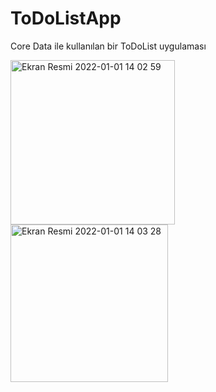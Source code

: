 # ToDoListApp
Core Data ile kullanılan bir ToDoList uygulaması

<img width="263" alt="Ekran Resmi 2022-01-01 14 02 59" src="https://user-images.githubusercontent.com/62288196/210168424-a350b487-22ac-4735-9ba6-c948052526de.png">
<img width="252" alt="Ekran Resmi 2022-01-01 14 03 28" src="https://user-images.githubusercontent.com/62288196/210168430-1206e176-42b3-4965-8704-81ddde00da8e.png">
